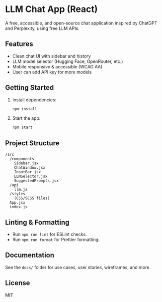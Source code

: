 # LLM Chat App (React)

A free, accessible, and open-source chat application inspired by ChatGPT and Perplexity, using free LLM APIs.

## Features
- Clean chat UI with sidebar and history
- LLM model selector (Hugging Face, OpenRouter, etc.)
- Mobile responsive & accessible (WCAG AA)
- User can add API key for more models

## Getting Started
1. Install dependencies:
   ```bash
   npm install
   ```
2. Start the app:
   ```bash
   npm start
   ```

## Project Structure
```
/src
  /components
    Sidebar.jsx
    ChatWindow.jsx
    InputBar.jsx
    LLMSelector.jsx
    SuggestedPrompts.jsx
  /api
    llm.js
  /styles
    (CSS/SCSS files)
  App.jsx
  index.js
```

## Linting & Formatting
- Run `npm run lint` for ESLint checks.
- Run `npm run format` for Prettier formatting.

## Documentation
See the `docs/` folder for use cases, user stories, wireframes, and more.

## License
MIT
